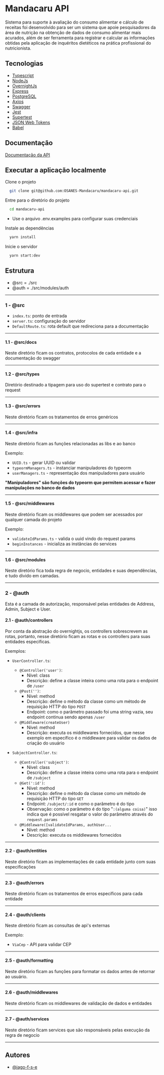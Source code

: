 # Mandacaru API

Sistema para suporte à avaliação do consumo alimentar e cálculo de receitas foi desenvolvido para ser um sistema que apoie pesquisadores da área de nutrição na obtenção de dados de consumo alimentar mais acurados, além de ser ferramenta para registrar e calcular as informações obtidas pela aplicação de inquéritos dietéticos na prática profissional do nutricionista.

## Tecnologias

- [Typescript](https://www.typescriptlang.org/)
- [NodeJs](https://nodejs.org/en/)
- [OvernightJs](https://github.com/seanpmaxwell/overnight)
- [Express](https://expressjs.com/pt-br/)
- [PostgreSQL](https://www.postgresql.org/)
- [Axios](https://github.com/axios/axios)
- [Swagger](https://swagger.io/)
- [Jest](https://jestjs.io/pt-BR/)
- [Supertest](https://github.com/visionmedia/supertest)
- [JSON Web Tokens](https://jwt.io/)
- [Babel](https://babeljs.io/)

## Documentação

[Documentação da API](https://osanes-mandacaru-api.herokuapp.com/api-docs/)

## Executar a aplicação localmente

Clone o projeto

```bash
  git clone git@github.com:OSANES-Mandacaru/mandacaru-api.git
```

Entre para o diretório do projeto

```bash
  cd mandacaru-api
```

 - Use o arquivo .env.examples para configurar suas credenciais


Instale as dependências

```bash
  yarn install
```

Inicie o servidor

```bash
  yarn start:dev
```

## Estrutura

  - @src = ./src
  - @auth = ./src/modules/auth

<hr>

### 1 - @src
  - `index.ts`: ponto de entrada
  - `server.ts`: configuração do servidor
  - `DefaultRoute.ts`: rota default que redireciona para a documentação

<hr>

#### 1.1 - @src/docs
Neste diretório ficam os contratos, protocolos de cada entidade e a documentação do swagger

<hr>

#### 1.2 - @src/types
Diretório destinado a tipagem para uso do supertest e contrato para o request

<hr>

#### 1.3 - @src/errors
Neste diretório ficam os tratamentos de erros genéricos 

<hr>

#### 1.4 - @src/infra
Neste diretório ficam as funções relacionadas as libs e ao banco

Exemplo:
  - `UUID.ts` - gerar UUID ou validar
  - `typeormManagers.ts` - instanciar manipuladores do typeorm
  - `userManagers.ts` - representação dos manipuladores para usuário

 **"Manipuladores" são funções do typeorm que permitem acessar e fazer manipulações no banco de dados**

<hr>

#### 1.5 - @src/middlewares
Neste diretório ficam os middlewares que podem ser acessados por qualquer camada do projeto

Exemplo:
  - `validateIdParams.ts` - valida o uuid vindo do request params
  - `beginInstances` -  inicializa as instâncias do services

<hr>

#### 1.6 - @src/modules
Neste diretório fica toda regra de negocio, entidades e suas dependências, e tudo divido em camadas.

<hr>

### 2 - @auth
Esta é a camada de autorização, responsável pelas entidades de Address, Admin, Subject e User.

#### 2.1 - @auth/controllers
Por conta da abstração do overnightjs, os controllers sobrescrevem as rotas, portanto, nesse diretório ficam as rotas e os controllers para suas entidades especificas.


Exemplos:

 - `UserController.ts`:
    - `@Controller('user')`:
      - Nível: class
      - Descrição: define a classe inteira como uma rota para o endpoint de `/user`
    - `@Post('')`:
      - Nível: method
      - Descrição: define o método da classe como um método de requisição HTTP do tipo `POST`
      - Endpoint: como o parâmetro passado foi uma string vazia, seu endpoint continua sendo apenas `/user`
    - `@Middleware(createUser)`
      - Nível: method
      - Descrição: executa os middlewares fornecidos, que nesse exemplo em especifico é o middleware para validar os dados de criação do usuário

 - `SubjectController.ts`:
    - `@Controller('subject')`:
      - Nível: class
      - Descrição: define a classe inteira como uma rota para o endpoint de `/subject`
    - `@Get(':id')`:
      - Nível: method
      - Descrição: define o método da classe como um método de requisição HTTP do tipo `GET`
      - Endpoint: `/subject/:id` e como o parâmetro é do tipo
      - Observação: como o parâmetro é do tipo "`:(alguma coisa)`" isso indica que é possível resgatar o valor do parâmetro através do `request.params`
    - `@Middleware([validateIdParams, authUser...`
      - Nível: method
      - Descrição: executa os middlewares fornecidos


<hr>

#### 2.2 - @auth/entities
Neste diretório ficam as implementações de cada entidade junto com suas especificações 

<hr>

#### 2.3 - @auth/errors
Neste diretório ficam os tratamentos de erros específicos para cada entidade

<hr>

#### 2.4 - @auth/clients
Neste diretório ficam as consultas de api's externas

Exemplo:
  - `ViaCep` - API para validar CEP

<hr>

#### 2.5 - @auth/formatting
Neste diretório ficam as funções para formatar os dados antes de retornar ao usuário.

<hr>

#### 2.6 - @auth/middlewares
Neste diretório ficam os middlewares de validação de dados e entidades

<hr>

#### 2.7 - @auth/services
Neste diretório ficam services que são responsáveis pelas execução da regra de negocio

<hr>

## Autores

- [@iago-f-s-e](https://github.com/iago-f-s-e)
